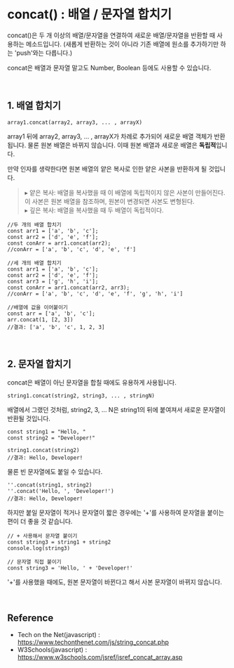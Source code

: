 # concat() : 배열 / 문자열 합치기

concat()은 두 개 이상의 배열/문자열을 연결하여 새로운 배열/문자열을 반환할 때 사용하는 메소드입니다. (새롭게 반환하는 것이 아니라 기존 배열에 원소를 추가하기만 하는 'push'와는 다릅니다.)

concat은 배열과 문자열 말고도 Number, Boolean 등에도 사용할 수 있습니다.

<br />

## 1. 배열 합치기

```
array1.concat(array2, array3, ... , arrayX)
```

array1 뒤에 array2, array3, ... , arrayX가 차례로 추가되어 새로운 배열 객체가 반환됩니다. 물론 원본 배열은 바뀌지 않습니다.
이때 원본 배열과 새로운 배열은 <b>독립적</b>입니다.

만약 인자를 생략한다면 원본 배열의 얕은 복사로 인한 얕은 사본을 반환하게 될 것입니다.

> ▸ 얕은 복사: 배열을 복사했을 때 이 배열에 독립적이지 않은 사본이 만들어진다. 이 사본은 원본 배열을 참조하며, 원본이 변경되면 사본도 변형된다. <br>
> ▸ 깊은 복사: 배열을 복사했을 때 두 배열이 독립적이다.

```
//두 개의 배열 합치기
const arr1 = ['a', 'b', 'c'];
const arr2 = ['d', 'e', 'f'];
const conArr = arr1.concat(arr2);
//conArr = ['a', 'b', 'c', 'd', 'e', 'f']

//세 개의 배열 합치기
const arr1 = ['a', 'b', 'c'];
const arr2 = ['d', 'e', 'f'];
const arr3 = ['g', 'h', 'i'];
const conArr = arr1.concat(arr2, arr3);
//conArr = ['a', 'b', 'c', 'd', 'e', 'f', 'g', 'h', 'i']

//배열에 값을 이어붙이기
const arr = ['a', 'b', 'c'];
arr.concat(1, [2, 3])
//결과: ['a', 'b', 'c', 1, 2, 3]
```

<br>

## 2. 문자열 합치기

concat은 배열이 아닌 문자열을 합칠 때에도 유용하게 사용됩니다.

```
string1.concat(string2, string3, ... , stringN)
```

배열에서 그랬던 것처럼, string2, 3, ... N은 string1의 뒤에 붙여져서 새로운 문자열이 반환될 것입니다.

```
const string1 = "Hello, "
const string2 = "Developer!"

string1.concat(string2)
//결과: Hello, Developer!
```

물론 빈 문자열에도 붙일 수 있습니다.

```
''.concat(string1, string2)
''.concat('Hello, ', 'Developer!')
//결과: Hello, Developer!
```

하지만 붙일 문자열이 적거나 문자열이 짧은 경우에는 '+'를 사용하여 문자열을 붙이는 편이 더 좋을 것 같습니다.

```
// + 사용해서 문자열 붙이기
const string3 = string1 + string2
console.log(string3)

// 문자열 직접 붙이기
const string3 = 'Hello, ' + 'Developer!'
```

'+'를 사용했을 때에도, 원본 문자열이 바뀐다고 해서 사본 문자열이 바뀌지 않습니다.

<br>

## Reference

- Tech on the Net(javascript) : https://www.techonthenet.com/js/string_concat.php
- W3Schools(javascript) : https://www.w3schools.com/jsref/jsref_concat_array.asp
